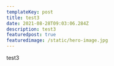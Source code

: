 ```yaml
---
templateKey: post
title: test3
date: 2021-08-28T09:03:06.284Z
description: test3
featuredpost: true
featuredimage: /static/hero-image.jpg
---
```

test3